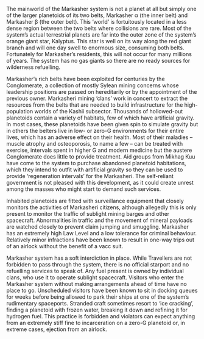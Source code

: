 
The mainworld of the Markasher system is not a planet at all but simply one of the larger planetoids of its two belts, Markasher α (the inner belt) and Markasher β (the outer belt). This ‘world’ is fortuitously located in a less dense region between the two belts where collisions are rare. Most of the system’s actual terrestrial planets are far into the outer zone of the system’s orange giant star, Kalyptus. This star is well on its way along the red giant branch and will one day swell to enormous size, consuming both belts. Fortunately for Markasher’s residents, this will not occur for many millions of years. The system has no gas giants so there are no ready sources for wilderness refuelling.

Markasher’s rich belts have been exploited for centuries by the Conglomerate, a collection of mostly Sylean mining concerns whose leadership positions are passed on hereditarily or by the appointment of the previous owner. Markasheri mining ‘clans’ work in concert to extract the resources from the belts that are needed to build infrastructure for the high-population worlds of the Kashii subsector. Thousands of hollowed-out planetoids contain a variety of habitats, few of which have artificial gravity. In most cases, these planetoids have been given spin to simulate gravity but in others the belters live in low- or zero-G environments for their entire lives, which has an adverse effect on their health. Most of their maladies – muscle atrophy and osteoporosis, to name a few – can be treated with exercise, intervals spent in higher G and modern medicine but the austere Conglomerate does little to provide treatment. Aid groups from Mikhag Kuu have come to the system to purchase abandoned planetoid habitations, which they intend to outfit with artificial gravity so they can be used to provide ‘regeneration intervals’ for the Markasheri. The self-reliant government is not pleased with this development, as it could create unrest among the masses who might start to demand such services.

Inhabited planetoids are fitted with surveillance equipment that closely monitors the activities of Markasheri citizens, although allegedly this is only present to monitor the traffic of sublight mining barges and other spacecraft. Abnormalities in traffic and the movement of mineral payloads are watched closely to prevent claim jumping and smuggling. Markasher has an extremely high Law Level and a low tolerance for criminal behaviour. Relatively minor infractions have been known to result in one-way trips out of an airlock without the benefit of a vacc suit.

Markasher system has a soft interdiction in place. While Travellers are not forbidden to pass through the system, there is no official starport and no refuelling services to speak of. Any fuel present is owned by individual clans, who use it to operate sublight spacecraft. Visitors who enter the Markasher system without making arrangements ahead of time have no place to go. Unscheduled visitors have been known to sit in docking queues for weeks before being allowed to park their ships at one of the system’s rudimentary spaceports. Stranded craft sometimes resort to ‘ice cracking’, finding a planetoid with frozen water, breaking it down and refining it for hydrogen fuel. This practice is forbidden and violators can expect anything from an extremely stiff fine to incarceration on a zero-G planetoid or, in extreme cases, ejection from an airlock.